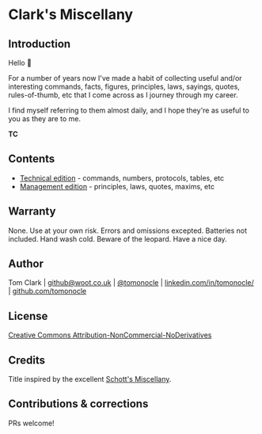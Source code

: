 # Clark's Miscellany

## Introduction
Hello 👋 

For a number of years now I've made a habit of collecting useful and/or
interesting commands, facts, figures, principles, laws, sayings, quotes,
rules-of-thumb, etc that I come across as I journey through my career.

I find myself referring to them almost daily, and I hope they're as useful to
you as they are to me.

**TC**

## Contents

- [Technical edition](technical.md) - commands, numbers, protocols, tables, etc
- [Management edition](management.md) - principles, laws, quotes, maxims, etc

## Warranty
None. Use at your own risk. Errors and omissions excepted. Batteries not
included. Hand wash cold. Beware of the leopard. Have a nice day.

## Author
Tom Clark | github@woot.co.uk | [@tomonocle](https://twitter.com/tomonocle) | [linkedin.com/in/tomonocle/](https://linkedin.com/in/tomonocle/) | [github.com/tomonocle](https://github.com/tomonocle)

## License
[Creative Commons Attribution-NonCommercial-NoDerivatives](LICENSE.txt)

## Credits
Title inspired by the excellent [Schott's Miscellany](https://en.wikipedia.org/wiki/Schott%27s_Miscellany).

## Contributions & corrections
PRs welcome!
